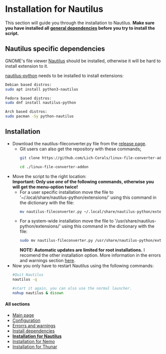 # Installation for Nautilus
This section will guide you through the installation to Nautilus.
__Make sure you have installed all [general dependencies](https://github.com/Lich-Corals/linux-file-converter-addon/blob/main/markdown/install-dependencies.md) before you try to install the script.__
## Nautilus specific dependencies
GNOME's file viewer [Nautilus](https://apps.gnome.org/en-GB/app/org.gnome.Nautilus/) should be installed, otherwise it will be hard to install extension to it.

[nautilus-python](https://github.com/GNOME/nautilus-python) needs to be installed to install extensions:

```bash
Debian based distros:
sudo apt install python3-nautilus

Fedora based distros:
sudo dnf install nautilus-python

Arch based distros:
sudo pacman -Sy python-nautilus
```

## Installation
- Download the nautilus-fileconverter.py file from the [release page](https://github.com/Lich-Corals/linux-file-converter-addon/releases).
    - Git users can also get the repository with these commands[:](https://bit.ly/3BlS71b)
        ```bash
        git clone https://github.com/Lich-Corals/linux-file-converter-addon

        cd ./linux-file-converter-addon
        ```
- Move the script to the right location:
    <br><b>Important: Only use <i>one</i> of the following commands, otherwise you will get the menu-option twice!</b>
    - For a user specific installation move the file to '~/.local/share/nautilus-python/extensions/' using this command in the dictionary with the file:
      ```bash
      mv nautilus-fileconverter.py ~/.local/share/nautilus-python/extensions/nautilus-fileconverter.py
      ```
    - For a system-wide installation move the file to '/usr/share/nautilus-python/extensions/' using this command in the dictionary with the file:
        ```bash
        sudo mv nautilus-fileconverter.py /usr/share/nautilus-python/extensions/nautilus-fileconverter.py
        ```
        <b>NOTE: Automatic updates are limited for root installations.</b> I recomend the other installation option. More information in the errors and warnings section [here](https://github.com/Lich-Corals/linux-file-converter-addon/blob/main/markdown%2Ferrors-and-warnings.md#003-no-permission-to-self-update).
- Now you only have to restart Nautilus using the following commands:
    ```bash
   #Quit Nautilus
   nautilus -q

   #start it again, you can also use the normal launcher.
   nohup nautilus & disown
    ```

#### All sections
- [Main page](https://github.com/Lich-Corals/linux-file-converter-addon/blob/main/README.md)
- [Configuration](https://github.com/Lich-Corals/linux-file-converter-addon/blob/main/markdown/configuration.md)
- [Errorrs and warnings](https://github.com/Lich-Corals/linux-file-converter-addon/blob/main/markdown/errors-and-warnings.md)
- [Install dependencies](https://github.com/Lich-Corals/linux-file-converter-addon/blob/main/markdown/install-dependencies.md)
- __[Installation for Nautilus](https://github.com/Lich-Corals/linux-file-converter-addon/blob/main/markdown/install-nautilus.md)__
- [Installation for Nemo](https://github.com/Lich-Corals/linux-file-converter-addon/blob/main/markdown/install-nemo.md)
- [Installation for Thunar](https://github.com/Lich-Corals/linux-file-converter-addon/blob/main/markdown/install-thunar.md)
